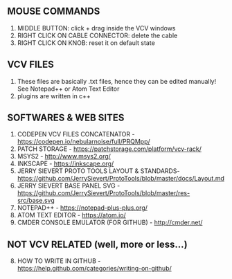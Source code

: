 ## MOUSE COMMANDS
1. MIDDLE BUTTON: click + drag inside the VCV windows
2. RIGHT CLICK ON CABLE CONNECTOR: delete the cable
3. RIGHT CLICK ON KNOB: reset it on default state


## VCV FILES
1. These files are basically .txt files, hence they can be edited manually! See Notepad++ or Atom Text Editor
2. plugins are written in c++


## SOFTWARES & WEB SITES
1. CODEPEN VCV FILES CONCATENATOR - https://codepen.io/nebularnoise/full/PRQMpp/
2. PATCH STORAGE - https://patchstorage.com/platform/vcv-rack/
3. MSYS2 - http://www.msys2.org/
4. INKSCAPE - https://inkscape.org/
5. JERRY SIEVERT PROTO TOOLS LAYOUT & STANDARDS- https://github.com/JerrySievert/ProtoTools/blob/master/docs/Layout.md
6. JERRY SIEVERT BASE PANEL SVG - https://github.com/JerrySievert/ProtoTools/blob/master/res-src/base.svg
7. NOTEPAD++ - https://notepad-plus-plus.org/
8. ATOM TEXT EDITOR - https://atom.io/
9. CMDER CONSOLE EMULATOR (FOR GITHUB) - http://cmder.net/


## NOT VCV RELATED (well, more or less...)
8. HOW TO WRITE IN GITHUB - https://help.github.com/categories/writing-on-github/
